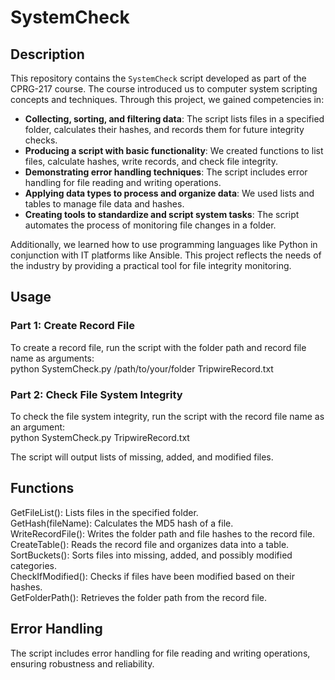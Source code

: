 # SystemCheck

## Description

This repository contains the `SystemCheck` script developed as part of the CPRG-217 course. The course introduced us to computer system scripting concepts and techniques. Through this project, we gained competencies in:

- **Collecting, sorting, and filtering data**: The script lists files in a specified folder, calculates their hashes, and records them for future integrity checks. <br>
- **Producing a script with basic functionality**: We created functions to list files, calculate hashes, write records, and check file integrity. <br>
- **Demonstrating error handling techniques**: The script includes error handling for file reading and writing operations.<br>
- **Applying data types to process and organize data**: We used lists and tables to manage file data and hashes.<br>
- **Creating tools to standardize and script system tasks**: The script automates the process of monitoring file changes in a folder.<br>

Additionally, we learned how to use programming languages like Python in conjunction with IT platforms like Ansible. This project reflects the needs of the industry by providing a practical tool for file integrity monitoring.

## Usage

### Part 1: Create Record File

To create a record file, run the script with the folder path and record file name as arguments:<br>
python SystemCheck.py /path/to/your/folder TripwireRecord.txt

### Part 2: Check File System Integrity
To check the file system integrity, run the script with the record file name as an argument:<br>
python SystemCheck.py TripwireRecord.txt

The script will output lists of missing, added, and modified files.

## Functions
GetFileList(): Lists files in the specified folder. <br>
GetHash(fileName): Calculates the MD5 hash of a file.<br>
WriteRecordFile(): Writes the folder path and file hashes to the record file.<br>
CreateTable(): Reads the record file and organizes data into a table.<br>
SortBuckets(): Sorts files into missing, added, and possibly modified categories.<br>
CheckIfModified(): Checks if files have been modified based on their hashes.<br>
GetFolderPath(): Retrieves the folder path from the record file.<br>

## Error Handling
The script includes error handling for file reading and writing operations, ensuring robustness and reliability.
